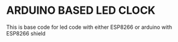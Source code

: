 # ARDUINO BASED LED CLOCK

This is base code for led code with either ESP8266 or arduino with ESP8266 shield